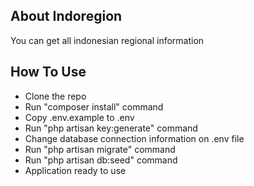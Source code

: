 ## About Indoregion

You can get all indonesian regional information

## How To Use

- Clone the repo
- Run "composer install" command
- Copy .env.example to .env
- Run "php artisan key:generate" command
- Change database connection information on .env file
- Run "php artisan migrate" command
- Run "php artisan db:seed" command
- Application ready to use

